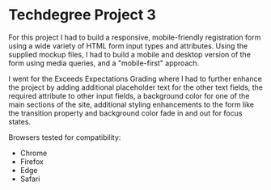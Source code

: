 # Techdegree Project 3

For this project I had to build a responsive, mobile-friendly registration form using a wide variety of HTML form input types and attributes. Using the supplied mockup files, I had to build a mobile and desktop version of the form using media queries, and a "mobile-first" approach.

I went for the Exceeds Expectations Grading where I had to further enhance the project by adding additional placeholder text for the other text fields, the required attribute to other input fields, a background color for one of the main sections of the site, additional styling enhancements to the form like the transition property and background color fade in and out for focus states.

Browsers tested for compatibility:
- Chrome
- Firefox
- Edge
- Safari
